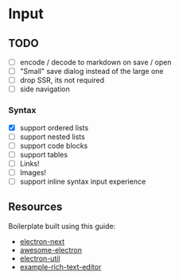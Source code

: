 # Input

## TODO

-   [ ] encode / decode to markdown on save / open
-   [ ] "Small" save dialog instead of the large one
-   [ ] drop SSR, its not required
-   [ ] side navigation

### Syntax

-   [x] support ordered lists
-   [ ] support nested lists
-   [ ] support code blocks
-   [ ] support tables
-   [ ] Links!
-   [ ] Images!
-   [ ] support inline syntax input experience

## Resources

Boilerplate built using this guide:

-   [electron-next](https://leo.im/2017/electron-next)
-   [awesome-electron](https://github.com/sindresorhus/awesome-electron)
-   [electron-util](https://github.com/sindresorhus/electron-util)
-   [example-rich-text-editor](https://codesandbox.io/s/angry-water-vvo8t)
